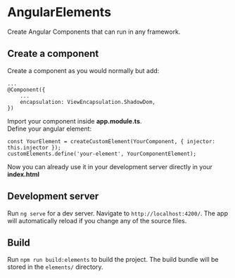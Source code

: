 # AngularElements

Create Angular Components that can run in any framework.

## Create a component
Create a component as you would normally but add:
````
...
@Component({
    ...
    encapsulation: ViewEncapsulation.ShadowDom,
})
````
Import your component inside **app.module.ts**.  
Define your angular element:
````
const YourElement = createCustomElement(YourComponent, { injector: this.injector });
customElements.define('your-element', YourComponentElement);
````

Now you can already use it in your development server directly in your **index.html**

## Development server

Run `ng serve` for a dev server. Navigate to `http://localhost:4200/`. The app will automatically reload if you change any of the source files.

## Build

Run `npm run build:elements` to build the project. The build bundle will be stored in the `elements/` directory.
